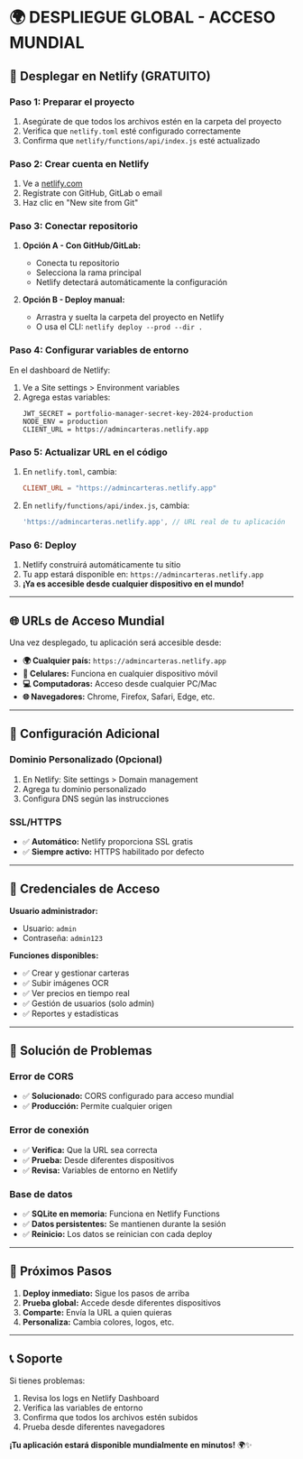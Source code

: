 # 🌍 DESPLIEGUE GLOBAL - ACCESO MUNDIAL

## 🚀 Desplegar en Netlify (GRATUITO)

### Paso 1: Preparar el proyecto
1. Asegúrate de que todos los archivos estén en la carpeta del proyecto
2. Verifica que `netlify.toml` esté configurado correctamente
3. Confirma que `netlify/functions/api/index.js` esté actualizado

### Paso 2: Crear cuenta en Netlify
1. Ve a [netlify.com](https://netlify.com)
2. Regístrate con GitHub, GitLab o email
3. Haz clic en "New site from Git"

### Paso 3: Conectar repositorio
1. **Opción A - Con GitHub/GitLab:**
   - Conecta tu repositorio
   - Selecciona la rama principal
   - Netlify detectará automáticamente la configuración

2. **Opción B - Deploy manual:**
   - Arrastra y suelta la carpeta del proyecto en Netlify
   - O usa el CLI: `netlify deploy --prod --dir .`

### Paso 4: Configurar variables de entorno
En el dashboard de Netlify:
1. Ve a Site settings > Environment variables
2. Agrega estas variables:
   ```
   JWT_SECRET = portfolio-manager-secret-key-2024-production
   NODE_ENV = production
   CLIENT_URL = https://admincarteras.netlify.app
   ```

### Paso 5: Actualizar URL en el código
1. En `netlify.toml`, cambia:
   ```toml
   CLIENT_URL = "https://admincarteras.netlify.app"
   ```
2. En `netlify/functions/api/index.js`, cambia:
   ```javascript
   'https://admincarteras.netlify.app', // URL real de tu aplicación
   ```

### Paso 6: Deploy
1. Netlify construirá automáticamente tu sitio
2. Tu app estará disponible en: `https://admincarteras.netlify.app`
3. **¡Ya es accesible desde cualquier dispositivo en el mundo!**

---

## 🌐 URLs de Acceso Mundial

Una vez desplegado, tu aplicación será accesible desde:

- **🌍 Cualquier país:** `https://admincarteras.netlify.app`
- **📱 Celulares:** Funciona en cualquier dispositivo móvil
- **💻 Computadoras:** Acceso desde cualquier PC/Mac
- **🌐 Navegadores:** Chrome, Firefox, Safari, Edge, etc.

---

## 🔧 Configuración Adicional

### Dominio Personalizado (Opcional)
1. En Netlify: Site settings > Domain management
2. Agrega tu dominio personalizado
3. Configura DNS según las instrucciones

### SSL/HTTPS
- ✅ **Automático:** Netlify proporciona SSL gratis
- ✅ **Siempre activo:** HTTPS habilitado por defecto

---

## 📱 Credenciales de Acceso

**Usuario administrador:**
- Usuario: `admin`
- Contraseña: `admin123`

**Funciones disponibles:**
- ✅ Crear y gestionar carteras
- ✅ Subir imágenes OCR
- ✅ Ver precios en tiempo real
- ✅ Gestión de usuarios (solo admin)
- ✅ Reportes y estadísticas

---

## 🚨 Solución de Problemas

### Error de CORS
- ✅ **Solucionado:** CORS configurado para acceso mundial
- ✅ **Producción:** Permite cualquier origen

### Error de conexión
- ✅ **Verifica:** Que la URL sea correcta
- ✅ **Prueba:** Desde diferentes dispositivos
- ✅ **Revisa:** Variables de entorno en Netlify

### Base de datos
- ✅ **SQLite en memoria:** Funciona en Netlify Functions
- ✅ **Datos persistentes:** Se mantienen durante la sesión
- ✅ **Reinicio:** Los datos se reinician con cada deploy

---

## 🎯 Próximos Pasos

1. **Deploy inmediato:** Sigue los pasos de arriba
2. **Prueba global:** Accede desde diferentes dispositivos
3. **Comparte:** Envía la URL a quien quieras
4. **Personaliza:** Cambia colores, logos, etc.

---

## 📞 Soporte

Si tienes problemas:
1. Revisa los logs en Netlify Dashboard
2. Verifica las variables de entorno
3. Confirma que todos los archivos estén subidos
4. Prueba desde diferentes navegadores

**¡Tu aplicación estará disponible mundialmente en minutos!** 🌍✨

